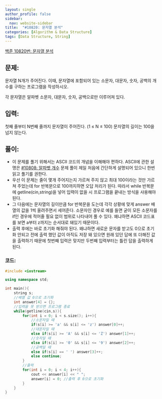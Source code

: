 ```yaml
---
layout: single
author_profile: false
sidebar:
  nav: website-sidebar
title:  "#10820: 문자열 분석"
categories: [Algorithm & Data Structure]
tags: [Data Structure, String]
---
```


[백준 10820번: 문자열 분석](https://www.acmicpc.net/problem/10820)

## 문제:

문자열 N개가 주어진다. 이때, 문자열에 포함되어 있는 소문자, 대문자, 숫자, 공백의 개수를 구하는 프로그램을 작성하시오.

각 문자열은 알파벳 소문자, 대문자, 숫자, 공백으로만 이루어져 있다.

## 입력:

첫째 줄부터 N번째 줄까지 문자열이 주어진다. (1 ≤ N ≤ 100) 문자열의 길이는 100을 넘지 않는다.

## 풀이:

- 이 문제를 풀기 위해서는 ASCII 코드의 개념을 이해해야 편하다. ASCII에 관한 설명은 [#10808: 알파벳 개수](/algorithm%20&%20data%20structure/10808-알파벳-개수/) 문제 풀이 제일 처음에 간단하게 설명되어 있으니 한번 읽고 풀기를 권한다.
- 우선 이 문제는 줄이 몇개 주어지는지 가르쳐 주지 않고 최대 100이라는 것만 가르쳐 주었는데 for 반복문으로 100까지하면 오답 처리가 된다. 따라서 while 반복문에 getline(cin,string)을 넣어 입력이 없을 시 프로그램을 끝내는 방식을 사용해야 된다.
- 그 다음에는 문자열의 길이만큼 for 반복문을 도는데 각각 상황에 맞게 answer 배열의 값을 1씩 올려주면서 세어준다. 소문자인 경우로 예를 들면 굳이 모든 소문자를 if인 경우에 적어줄 필요 없이 범위로 나타내어 풀 수 있다. 왜냐하면 ASCII 코드표를 보면 a부터 z까지는 순서대로 돼있기 때문이다.
- 출력 후에는 바로 초기화 해줘야 된다. 왜냐하면 새로운 문자를 받고도 0으로 초기화 안되고 전에 출력 했던 값이 아직도 저장 돼 있으면 원래 있던 답에 또 더해진 값을 출력하기 때문에 첫번째 입력은 맞지만 두번째 입력부터는 틀린 답을 출력하게 된다.

### 코드:

```cpp
#include <iostream>

using namespace std;

int main(){
	string s;
	//배열 값 0으로 초기화 
	int answer[4] = {};
	//입력을 못 받으면 프로그램 종료 
	while(getline(cin,s)){
		for(int i = 0; i < s.size(); i++){
			//소문자일 때 
			if(s[i] >= 'a' && s[i] <= 'z') answer[0]++;
			//대문자일 때 
			else if(s[i] >= 'A' && s[i] <= 'Z') answer[1]++;
			//숫자일 때 
			else if(s[i] >= '0' && s[i] <= '9') answer[2]++;
			//공백일 때 
			else if(s[i] == ' ') answer[3]++;
			else continue;
		}
		//출력 
		for(int i = 0; i < 4; i++){
			cout << answer[i] << " ";
			answer[i] = 0; //출력 후 0으로 초기화 
		}
	}
}
```
